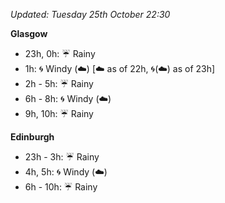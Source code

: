 *Updated: Tuesday 25th October 22:30*

**Glasgow**

* 23h, 0h: :umbrella: Rainy
* 1h: :cyclone: Windy (:cloud:) [:cloud: as of 22h, :cyclone:(:cloud:) as of 23h]
* 2h - 5h: :umbrella: Rainy
* 6h - 8h: :cyclone: Windy (:cloud:)
* 9h, 10h: :umbrella: Rainy

**Edinburgh**

* 23h - 3h: :umbrella: Rainy
* 4h, 5h: :cyclone: Windy (:cloud:)
* 6h - 10h: :umbrella: Rainy
